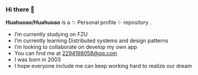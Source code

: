 ### Hi there 👋

**Huahuoao/Huahuoao** is a ✨ Personal profile ✨ repository .


-  I’m currently studying on FZU
-  I’m currently learning Distributed systems and design patterns
-  I’m looking to collaborate on develop my own app
-  You can find me at 2294198058@qq.com
-  I was born in 2003
-  I hope everyone include me can keep working hard to realize our dream


